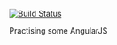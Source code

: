
[![Build Status](https://travis-ci.org/gvasko/people-history-ui.svg?branch=master)](https://travis-ci.org/gvasko/people-history-ui)

Practising some AngularJS
